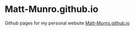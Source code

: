 # Matt-Munro.github.io

Github pages for my personal website [Matt-Munro.github.io](https://matt-munro.github.io)
